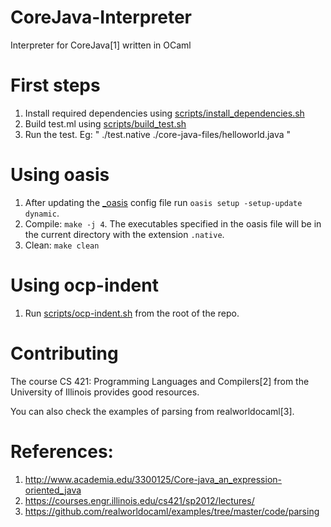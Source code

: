 # CoreJava-Interpreter
Interpreter for CoreJava[1] written in OCaml

# First steps
1. Install required dependencies using [scripts/install_dependencies.sh](scripts/install_dependencies.sh)
2. Build test.ml using [scripts/build_test.sh](scripts/build_test.sh)
3. Run the test. Eg: " ./test.native ./core-java-files/helloworld.java "

# Using oasis
1. After updating the [_oasis](_oasis) config file run `oasis setup -setup-update dynamic`.
2. Compile: `make -j 4`. The executables specified in the oasis file will be in the current directory with the extension `.native`.
3. Clean: `make clean`

# Using ocp-indent
1. Run [scripts/ocp-indent.sh](scripts/ocp-indent.sh) from the root of the repo.

# Contributing
The course CS 421: Programming Languages and Compilers[2] from the University of Illinois provides good resources.

You can also check the examples of parsing from realworldocaml[3].

# References:
1. http://www.academia.edu/3300125/Core-java_an_expression-oriented_java
2. https://courses.engr.illinois.edu/cs421/sp2012/lectures/
3. https://github.com/realworldocaml/examples/tree/master/code/parsing
